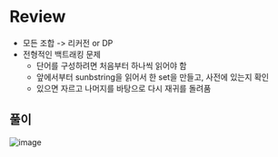 # Review
- 모든 조합 -> 리커전 or DP
- 전형적인 백트래킹 문제
  - 단어를 구성하려면 처음부터 하나씩 읽어야 함
  - 앞에서부터 sunbstring을 읽어서 한 set을 만들고, 사전에 있는지 확인
  - 있으면 자르고 나머지를 바탕으로 다시 재귀를 돌려품
 
## 풀이
![image](https://github.com/eunbileeme/algorithm/assets/103405457/a64a0e77-b82f-499a-a16c-2973cdb60ea3)
